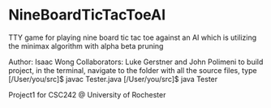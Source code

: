 # NineBoardTicTacToeAI
TTY game for playing nine board tic tac toe against an AI which is utilizing the minimax algorithm with alpha beta pruning

Author: Isaac Wong
Collaborators: Luke Gerstner and John Polimeni
to build project, in the terminal, navigate to the folder with all the source files, type
[/User/you/src]$ javac Tester.java
[/User/you/src]$ java Tester

Project1 for CSC242 @ University of Rochester
